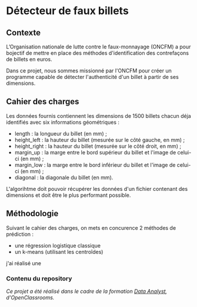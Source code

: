 # Détecteur de faux billets

## Contexte

L’Organisation nationale de lutte contre le faux-monnayage (ONCFM) a pour bojectif de mettre en place des méthodes d'identification des contrefaçons de billets en euros.

Dans ce projet, nous sommes missionné par l'ONCFM pour créer un programme capable de détecter l'authenticité d'un billet à partir de ses dimensions. 

## Cahier des charges

Les données fournis contiennent les dimensions de 1500 billets chacun déja identifiés avec six informations géométriques :
- length : la longueur du billet (en mm) ;
- height_left : la hauteur du billet (mesurée sur le côté gauche, en mm) ; 
- height_right : la hauteur du billet (mesurée sur le côté droit, en mm) ; 
- margin_up : la marge entre le bord supérieur du billet et l'image de celui-ci (en mm) ; 
- margin_low : la marge entre le bord inférieur du billet et l'image de celui-ci (en mm) ; 
- diagonal : la diagonale du billet (en mm).

L'algorihtme doit pouvoir récupérer les données d'un fichier contenant des dimensions et doit être le plus performant possible.

## Méthodologie

Suivant le cahier des charges, on mets en concurence 2 méthodes de prédiction :
- une régression logistique classique
- un k-means (utilisant les centroîdes)

j'ai réalisé une 

### Contenu du repository



*Ce projet a été réalisé dans le cadre de la formation [Data Analyst](https://openclassrooms.com/fr/paths/65-data-analyst), d'OpenClassrooms.*